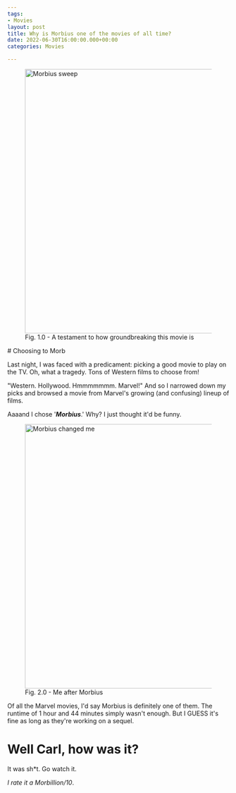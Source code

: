```yaml
---
tags:
- Movies
layout: post
title: Why is Morbius one of the movies of all time?
date: 2022-06-30T16:00:00.000+00:00
categories: Movies

---
```

<figure><img src="https://cdn.discordapp.com/attachments/993410728088305734/993758051456798751/unknown_1.png" alt="Morbius sweep" style="width:600px;"> <figcaption>Fig. 1.0 - A testament to how groundbreaking this movie is</figcaption> </figure>
# Choosing to Morb

Last night, I was faced with a predicament: picking a good movie to play on the TV. Oh, what a tragedy. Tons of Western films to choose from!

"Western. Hollywood. Hmmmmmmm. Marvel!" And so I narrowed down my picks and browsed a movie from Marvel's growing (and confusing) lineup of films.

Aaaand I chose '**_Morbius_**.' Why? I just thought it'd be funny.

<figure>
<img src="https://cdn.discordapp.com/attachments/993410728088305734/993411153181032468/ezgif-5-b701a1102f.gif" alt="Morbius changed me" style="width:600px;"> <figcaption>Fig. 2.0 - Me after Morbius</figcaption> </figure>

Of all the Marvel movies, I'd say Morbius is definitely one of them. The runtime of 1 hour and 44 minutes simply wasn't enough. But I GUESS it's fine as long as they're working on a sequel.

# Well Carl, how was it?

It was sh&ast;t. Go watch it. 

_I rate it a Morbillion/10_.